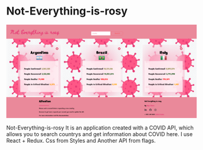 # Not-Everything-is-rosy


![enter image description here](/src/Rosy.png)

Not-Everything-is-rosy It is an application created with a COVID API, which allows you to search countrys and get information about COVID here. I use React + Redux. Css from Styles and Another API from flags.
